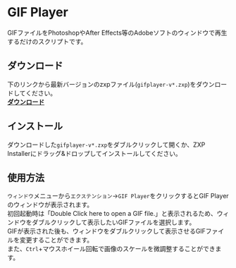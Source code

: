 # GIF Player

GIFファイルをPhotoshopやAfter Effects等のAdobeソフトのウィンドウで再生するだけのスクリプトです。

## ダウンロード
下のリンクから最新バージョンのzxpファイル(`gifplayer-v*.zxp`)をダウンロードしてください。  
[**ダウンロード**](https://github.com/mimaraka/ae-gif_player/releases/latest)

## インストール
ダウンロードした`gifplayer-v*.zxp`をダブルクリックして開くか、ZXP Installerにドラッグ&ドロップしてインストールしてください。

## 使用方法
`ウィンドウ`メニューから`エクステンション`→`GIF Player`をクリックするとGIF Playerのウィンドウが表示されます。  
初回起動時は「Double Click here to open a GIF file.」と表示されるため、ウィンドウをダブルクリックして表示したいGIFファイルを選択します。  
GIFが表示された後も、ウィンドウをダブルクリックして表示させるGIFファイルを変更することができます。  
また、`Ctrl`+マウスホイール回転で画像のスケールを微調整することができます。